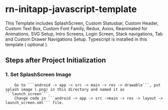 # rn-initapp-javascript-template
This Template includes SplashScreen, Custom Statusbar, Custom Header, Custom Text Box, Custom Font Family,  Redux, Axios, Reanimated for Animations, SVG Setup, Intro Screens, Login Screen, Stack navigations, Tab and Custom Drawer Navigations Setup. Typescript is installed in this template ( optional ).

## Steps after Project Initialization
  ### 1. Set SplashScreen Image
  
        Go to ```android -> app -> src -> main -> res -> drawable```, put splash image (.png) in this directory and named it as ```launch_screen```.
        Change code in ```android -> app -> src ->main -> res -> layout -> launch_screen.xml``` file.
